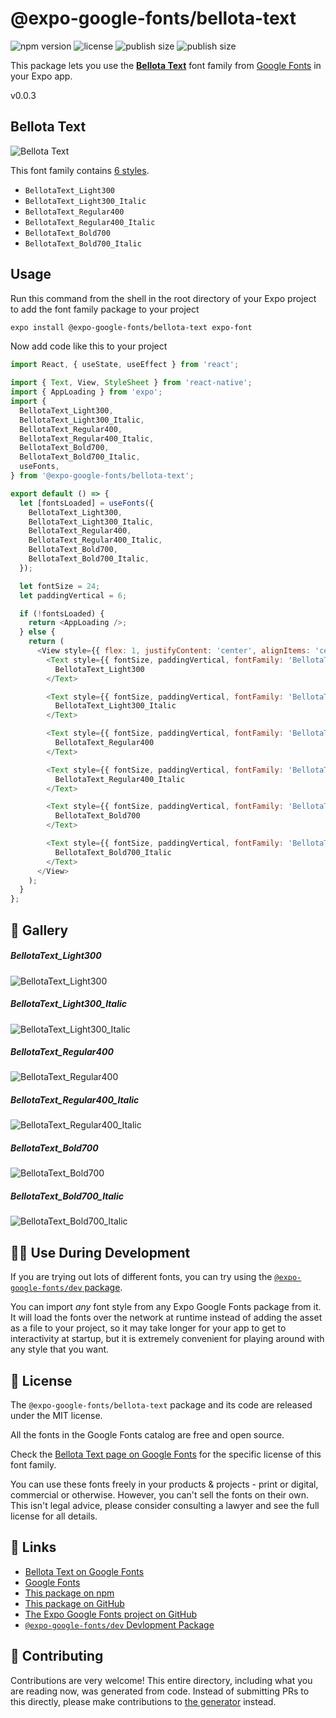 # @expo-google-fonts/bellota-text

![npm version](https://flat.badgen.net/npm/v/@expo-google-fonts/bellota-text)
![license](https://flat.badgen.net/github/license/expo/google-fonts)
![publish size](https://flat.badgen.net/packagephobia/install/@expo-google-fonts/bellota-text)
![publish size](https://flat.badgen.net/packagephobia/publish/@expo-google-fonts/bellota-text)

This package lets you use the [**Bellota Text**](https://fonts.google.com/specimen/Bellota+Text) font family from [Google Fonts](https://fonts.google.com/) in your Expo app.

v0.0.3

## Bellota Text

![Bellota Text](./font-family.png)

This font family contains [6 styles](#-gallery).

- `BellotaText_Light300`
- `BellotaText_Light300_Italic`
- `BellotaText_Regular400`
- `BellotaText_Regular400_Italic`
- `BellotaText_Bold700`
- `BellotaText_Bold700_Italic`

## Usage

Run this command from the shell in the root directory of your Expo project to add the font family package to your project
```sh
expo install @expo-google-fonts/bellota-text expo-font
```

Now add code like this to your project
```js
import React, { useState, useEffect } from 'react';

import { Text, View, StyleSheet } from 'react-native';
import { AppLoading } from 'expo';
import {
  BellotaText_Light300,
  BellotaText_Light300_Italic,
  BellotaText_Regular400,
  BellotaText_Regular400_Italic,
  BellotaText_Bold700,
  BellotaText_Bold700_Italic,
  useFonts,
} from '@expo-google-fonts/bellota-text';

export default () => {
  let [fontsLoaded] = useFonts({
    BellotaText_Light300,
    BellotaText_Light300_Italic,
    BellotaText_Regular400,
    BellotaText_Regular400_Italic,
    BellotaText_Bold700,
    BellotaText_Bold700_Italic,
  });

  let fontSize = 24;
  let paddingVertical = 6;

  if (!fontsLoaded) {
    return <AppLoading />;
  } else {
    return (
      <View style={{ flex: 1, justifyContent: 'center', alignItems: 'center' }}>
        <Text style={{ fontSize, paddingVertical, fontFamily: 'BellotaText_Light300' }}>
          BellotaText_Light300
        </Text>

        <Text style={{ fontSize, paddingVertical, fontFamily: 'BellotaText_Light300_Italic' }}>
          BellotaText_Light300_Italic
        </Text>

        <Text style={{ fontSize, paddingVertical, fontFamily: 'BellotaText_Regular400' }}>
          BellotaText_Regular400
        </Text>

        <Text style={{ fontSize, paddingVertical, fontFamily: 'BellotaText_Regular400_Italic' }}>
          BellotaText_Regular400_Italic
        </Text>

        <Text style={{ fontSize, paddingVertical, fontFamily: 'BellotaText_Bold700' }}>
          BellotaText_Bold700
        </Text>

        <Text style={{ fontSize, paddingVertical, fontFamily: 'BellotaText_Bold700_Italic' }}>
          BellotaText_Bold700_Italic
        </Text>
      </View>
    );
  }
};

```

## 🔡 Gallery

##### BellotaText_Light300
![BellotaText_Light300](./a0643b4ed7b9e5fe0a6023e98e3c731ac5ed3dd6a93688e6d319415902455806.ttf.png)

##### BellotaText_Light300_Italic
![BellotaText_Light300_Italic](./e0b3916debc6fdfc7a7fd3129785215a68039360ca58fff2137a5855ee962138.ttf.png)

##### BellotaText_Regular400
![BellotaText_Regular400](./bd71701b5f03e11645c6c76521346bb0658b950d8e568f92dbad4c0f832775eb.ttf.png)

##### BellotaText_Regular400_Italic
![BellotaText_Regular400_Italic](./cab1408381b8c09a1322d14913d773a9ecd2af835363efced81df2db8aa5107b.ttf.png)

##### BellotaText_Bold700
![BellotaText_Bold700](./4c08136cdca5423cf6e4f79255b1d8968b3ce107c396b03445f6c49c286dd349.ttf.png)

##### BellotaText_Bold700_Italic
![BellotaText_Bold700_Italic](./ec9c1edafbe6c75409ba2200628821ee1f0dbad581d6f79db100aeb366b12ee4.ttf.png)


## 👩‍💻 Use During Development

If you are trying out lots of different fonts, you can try using the [`@expo-google-fonts/dev` package](https://github.com/expo/google-fonts/tree/master/font-packages/dev#readme).

You can import *any* font style from any Expo Google Fonts package from it. It will load the fonts
over the network at runtime instead of adding the asset as a file to your project, so it may take longer
for your app to get to interactivity at startup, but it is extremely convenient
for playing around with any style that you want.

## 📖 License

The `@expo-google-fonts/bellota-text` package and its code are released under the MIT license.

All the fonts in the Google Fonts catalog are free and open source.

Check the [Bellota Text page on Google Fonts](https://fonts.google.com/specimen/Bellota+Text) for the specific license of this font family.

You can use these fonts freely in your products & projects - print or digital, commercial or otherwise. However, you can't sell the fonts on their own. This isn't legal advice, please consider consulting a lawyer and see the full license for all details.

## 🔗 Links

- [Bellota Text on Google Fonts](https://fonts.google.com/specimen/Bellota+Text)
- [Google Fonts](https://fonts.google.com/)
- [This package on npm](https://www.npmjs.com/package/@expo-google-fonts/bellota-text)
- [This package on GitHub](https://github.com/expo/google-fonts/tree/master/font-packages/bellota-text)
- [The Expo Google Fonts project on GitHub](https://github.com/expo/google-fonts)
- [`@expo-google-fonts/dev` Devlopment Package](https://github.com/expo/google-fonts/tree/master/font-packages/dev)


## 🤝 Contributing

Contributions are very welcome! This entire directory, including what you are reading now, was generated from code. Instead of submitting PRs to this directly, please make contributions to [the generator](https://github.com/expo/google-fonts/tree/master/packages/generator) instead.
